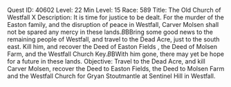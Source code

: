 Quest ID: 40602
Level: 22
Min Level: 15
Race: 589
Title: The Old Church of Westfall X
Description: It is time for justice to be dealt. For the murder of the Easton family, and the disruption of peace in Westfall, Carver Molsen shall not be spared any mercy in these lands.$B$BBring some good news to the remaining people of Westfall, and travel to the Dead Acre, just to the south east. Kill him, and recover the Deed of Easton Fields , the Deed of Molsen Farm, and the Westfall Church Key.$B$BWith him gone, there may yet be hope for a future in these lands.
Objective: Travel to the Dead Acre, and kill Carver Molsen, recover the Deed to Easton Fields, the Deed to Molsen Farm and the Westfall Church for Gryan Stoutmantle at Sentinel Hill in Westfall.
